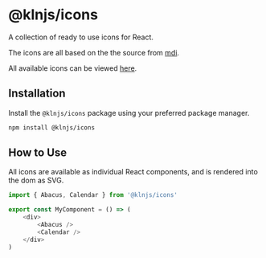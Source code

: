 # @klnjs/icons

A collection of ready to use icons for React.

The icons are all based on the the source from [mdi](https://github.com/Templarian/MaterialDesign).

All available icons can be viewed [here](https://pictogrammers.com/library/mdi/).

## Installation

Install the `@klnjs/icons` package using your preferred package manager.

```bash
npm install @klnjs/icons
```

## How to Use

All icons are available as individual React components, and is rendered into the dom as SVG.

```js
import { Abacus, Calendar } from '@klnjs/icons'

export const MyComponent = () => (
	<div>
		<Abacus />
		<Calendar />
	</div>
)
```

